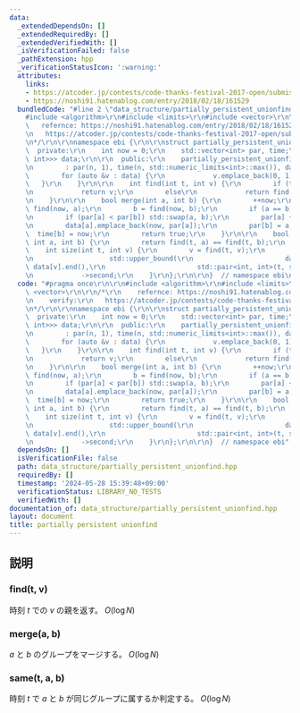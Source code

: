 ```yaml
---
data:
  _extendedDependsOn: []
  _extendedRequiredBy: []
  _extendedVerifiedWith: []
  _isVerificationFailed: false
  _pathExtension: hpp
  _verificationStatusIcon: ':warning:'
  attributes:
    links:
    - https://atcoder.jp/contests/code-thanks-festival-2017-open/submissions/21131946
    - https://noshi91.hatenablog.com/entry/2018/02/18/161529
  bundledCode: "#line 2 \"data_structure/partially_persistent_unionfind.hpp\"\n\r\n\
    #include <algorithm>\r\n#include <limits>\r\n#include <vector>\r\n\r\n/*\r\n \
    \   refernce: https://noshi91.hatenablog.com/entry/2018/02/18/161529\r\n    verify:\r\
    \n   https://atcoder.jp/contests/code-thanks-festival-2017-open/submissions/21131946\r\
    \n*/\r\n\r\nnamespace ebi {\r\n\r\nstruct partially_persistent_unionfind {\r\n\
    \  private:\r\n    int now = 0;\r\n    std::vector<int> par, time;\r\n    std::vector<std::vector<std::pair<int,\
    \ int>>> data;\r\n\r\n  public:\r\n    partially_persistent_unionfind(int n)\r\
    \n        : par(n, 1), time(n, std::numeric_limits<int>::max()), data(n) {\r\n\
    \        for (auto &v : data) {\r\n            v.emplace_back(0, 1);\r\n     \
    \   }\r\n    }\r\n\r\n    int find(int t, int v) {\r\n        if (time[v] > t)\r\
    \n            return v;\r\n        else\r\n            return find(t, par[v]);\r\
    \n    }\r\n\r\n    bool merge(int a, int b) {\r\n        ++now;\r\n        a =\
    \ find(now, a);\r\n        b = find(now, b);\r\n        if (a == b) return false;\r\
    \n        if (par[a] < par[b]) std::swap(a, b);\r\n        par[a] += par[b];\r\
    \n        data[a].emplace_back(now, par[a]);\r\n        par[b] = a;\r\n      \
    \  time[b] = now;\r\n        return true;\r\n    }\r\n\r\n    bool same(int t,\
    \ int a, int b) {\r\n        return find(t, a) == find(t, b);\r\n    }\r\n\r\n\
    \    int size(int t, int v) {\r\n        v = find(t, v);\r\n        return std::prev(\r\
    \n                   std::upper_bound(\r\n                       data[v].begin(),\
    \ data[v].end(),\r\n                       std::pair<int, int>(t, std::numeric_limits<int>::max())))\r\
    \n            ->second;\r\n    }\r\n};\r\n\r\n}  // namespace ebi\n"
  code: "#pragma once\r\n\r\n#include <algorithm>\r\n#include <limits>\r\n#include\
    \ <vector>\r\n\r\n/*\r\n    refernce: https://noshi91.hatenablog.com/entry/2018/02/18/161529\r\
    \n    verify:\r\n   https://atcoder.jp/contests/code-thanks-festival-2017-open/submissions/21131946\r\
    \n*/\r\n\r\nnamespace ebi {\r\n\r\nstruct partially_persistent_unionfind {\r\n\
    \  private:\r\n    int now = 0;\r\n    std::vector<int> par, time;\r\n    std::vector<std::vector<std::pair<int,\
    \ int>>> data;\r\n\r\n  public:\r\n    partially_persistent_unionfind(int n)\r\
    \n        : par(n, 1), time(n, std::numeric_limits<int>::max()), data(n) {\r\n\
    \        for (auto &v : data) {\r\n            v.emplace_back(0, 1);\r\n     \
    \   }\r\n    }\r\n\r\n    int find(int t, int v) {\r\n        if (time[v] > t)\r\
    \n            return v;\r\n        else\r\n            return find(t, par[v]);\r\
    \n    }\r\n\r\n    bool merge(int a, int b) {\r\n        ++now;\r\n        a =\
    \ find(now, a);\r\n        b = find(now, b);\r\n        if (a == b) return false;\r\
    \n        if (par[a] < par[b]) std::swap(a, b);\r\n        par[a] += par[b];\r\
    \n        data[a].emplace_back(now, par[a]);\r\n        par[b] = a;\r\n      \
    \  time[b] = now;\r\n        return true;\r\n    }\r\n\r\n    bool same(int t,\
    \ int a, int b) {\r\n        return find(t, a) == find(t, b);\r\n    }\r\n\r\n\
    \    int size(int t, int v) {\r\n        v = find(t, v);\r\n        return std::prev(\r\
    \n                   std::upper_bound(\r\n                       data[v].begin(),\
    \ data[v].end(),\r\n                       std::pair<int, int>(t, std::numeric_limits<int>::max())))\r\
    \n            ->second;\r\n    }\r\n};\r\n\r\n}  // namespace ebi"
  dependsOn: []
  isVerificationFile: false
  path: data_structure/partially_persistent_unionfind.hpp
  requiredBy: []
  timestamp: '2024-05-28 15:39:48+09:00'
  verificationStatus: LIBRARY_NO_TESTS
  verifiedWith: []
documentation_of: data_structure/partially_persistent_unionfind.hpp
layout: document
title: partially persistent unionfind
---
```


## 説明

### find(t, v)

時刻 $t$ での $v$ の親を返す。 $O(\log N)$

### merge(a, b)

$a$ と $b$ のグループをマージする。 $O(\log N)$

### same(t, a, b)

時刻 $t$ で $a$ と $b$ が同じグループに属するか判定する。 $O(\log N)$